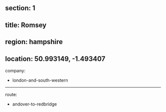 ﻿section: 1
----
title: Romsey
----
region: hampshire
----
location: 50.993149, -1.493407
----
company:
- london-and-south-western
----
route:
- andover-to-redbridge
